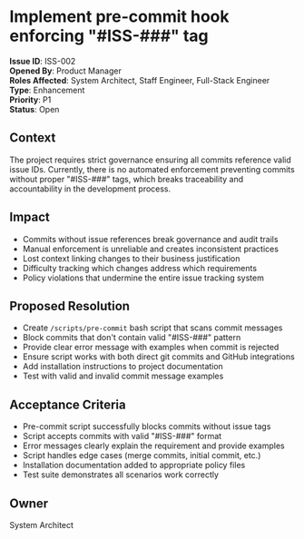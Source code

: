 # Implement pre-commit hook enforcing "#ISS-###" tag
**Issue ID**: ISS-002  
**Opened By**: Product Manager  
**Roles Affected**: System Architect, Staff Engineer, Full-Stack Engineer  
**Type**: Enhancement  
**Priority**: P1  
**Status**: Open  

## Context  
The project requires strict governance ensuring all commits reference valid issue IDs. Currently, there is no automated enforcement preventing commits without proper "#ISS-###" tags, which breaks traceability and accountability in the development process.

## Impact  
- Commits without issue references break governance and audit trails
- Manual enforcement is unreliable and creates inconsistent practices
- Lost context linking changes to their business justification
- Difficulty tracking which changes address which requirements
- Policy violations that undermine the entire issue tracking system

## Proposed Resolution  
* Create `/scripts/pre-commit` bash script that scans commit messages
* Block commits that don't contain valid "#ISS-###" pattern
* Provide clear error message with examples when commit is rejected
* Ensure script works with both direct git commits and GitHub integrations
* Add installation instructions to project documentation
* Test with valid and invalid commit message examples

## Acceptance Criteria  
- Pre-commit script successfully blocks commits without issue tags
- Script accepts commits with valid "#ISS-###" format
- Error messages clearly explain the requirement and provide examples
- Script handles edge cases (merge commits, initial commit, etc.)
- Installation documentation added to appropriate policy files
- Test suite demonstrates all scenarios work correctly

## Owner  
System Architect